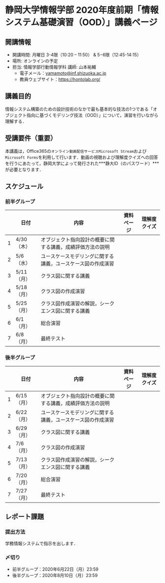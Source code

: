 # 静岡大学情報学部 2020年度前期「情報システム基礎演習（OOD）」講義ページ
## 開講情報
* 開講時間: 月曜日 3-4限（10:20 – 11:50） & 5−6限（12:45-14:15）
* 場所: オンラインの予定
* 担当: 情報学部行動情報学科 講師: 山本祐輔
  * 電子メール：yamamoto@inf.shizuoka.ac.jp
  * 教員ウェブサイト：https://hontolab.org/

## 講義目的
情報システム構築のための設計技術のなかで最も基本的な技法の1つである「オブジェクト指向に基づくモデリング技法（OOD）」について，演習を行いながら理解する．

## 受講要件（重要）
本講義は，Office365の`オンライン動画配信サービスMicrosoft Stream`および`Microsoft Forms`を利用して行います．動画の視聴および理解度クイズへの回答を行うにあたって，静岡大学によって発行された***静大ID（のパスワード）***が必要となります．

## スケジュール
### 前半グループ
|    | 日付 | 内容                       | 資料ページ | 理解度クイズ |
| --- | ---- | -------------------------- | ---- | ---- |
| 1   | 4/30（木） | オブジェクト指向設計の概要に関する講義，成績評価方法の説明   |      |      |
| 2   | 5/6（水） | ユースケースモデリングに関する講義，ユースケース図の作成演習   |      |      |
| 3   | 5/11（月） | クラス図に関する講義   |      |      |
| 4   | 5/18（月） | クラス図の作成演習  |      |      |
| 5   | 5/25（月） | クラス図作成演習の解説，シークエンス図に関する講義  |      |      |
| 6   | 6/1（月） | 総合演習  |      |      |
| 7   | 6/8（月） | 最終テスト  |      |      |


### 後半グループ
|    | 日付 | 内容                       | 資料ページ | 理解度クイズ |
| --- | ---- | -------------------------- | ---- | ---- |
| 1   | 6/15（月） | オブジェクト指向設計の概要に関する講義，成績評価方法の説明   |      |      |
| 2   | 6/22（月） | ユースケースモデリングに関する講義，ユースケース図の作成演習   |      |      |
| 3   | 6/29（月） | クラス図に関する講義   |      |      |
| 4   | 7/6（月） | クラス図の作成演習  |      |      |
| 5   | 7/13（月） | クラス図作成演習の解説，シークエンス図に関する講義  |      |      |
| 6   | 7/20（月） | 総合演習  |      |      |
| 7   | 7/27（月） | 最終テスト  |      |      |

## レポート課題
### 提出方法
学務情報システムで指示を出します．

### 〆切り
* 前半グループ：2020年6月22日（月）23:59
* 後半グループ：2020年8月10日（月）23:59

